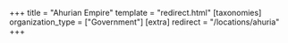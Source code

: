 +++
title = "Ahurian Empire"
template = "redirect.html"
[taxonomies]
organization_type = ["Government"]
[extra]
redirect = "/locations/ahuria"
+++